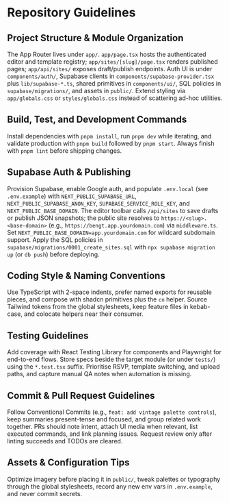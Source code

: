 # Repository Guidelines

## Project Structure & Module Organization
The App Router lives under `app/`. `app/page.tsx` hosts the authenticated editor and template registry; `app/sites/[slug]/page.tsx` renders published pages; `app/api/sites/` exposes draft/publish endpoints. Auth UI is under `components/auth/`, Supabase clients in `components/supabase-provider.tsx` plus `lib/supabase-*.ts`, shared primitives in `components/ui/`, SQL policies in `supabase/migrations/`, and assets in `public/`. Extend styling via `app/globals.css` or `styles/globals.css` instead of scattering ad-hoc utilities.

## Build, Test, and Development Commands
Install dependencies with `pnpm install`, run `pnpm dev` while iterating, and validate production with `pnpm build` followed by `pnpm start`. Always finish with `pnpm lint` before shipping changes.

## Supabase Auth & Publishing
Provision Supabase, enable Google auth, and populate `.env.local` (see `.env.example`) with `NEXT_PUBLIC_SUPABASE_URL`, `NEXT_PUBLIC_SUPABASE_ANON_KEY`, `SUPABASE_SERVICE_ROLE_KEY`, and `NEXT_PUBLIC_BASE_DOMAIN`. The editor toolbar calls `/api/sites` to save drafts or publish JSON snapshots; the public site resolves to `https://<slug>.<base-domain>` (e.g., `https://bengt.app.yourdomain.com`) via `middleware.ts`. Set `NEXT_PUBLIC_BASE_DOMAIN=app.yourdomain.com` for wildcard subdomain support. Apply the SQL policies in `supabase/migrations/0001_create_sites.sql` with `npx supabase migration up` (or `db push`) before deploying.

## Coding Style & Naming Conventions
Use TypeScript with 2-space indents, prefer named exports for reusable pieces, and compose with shadcn primitives plus the `cn` helper. Source Tailwind tokens from the global stylesheets, keep feature files in kebab-case, and colocate helpers near their consumer.

## Testing Guidelines
Add coverage with React Testing Library for components and Playwright for end-to-end flows. Store specs beside the target module (or under `tests/`) using the `*.test.tsx` suffix. Prioritise RSVP, template switching, and upload paths, and capture manual QA notes when automation is missing.

## Commit & Pull Request Guidelines
Follow Conventional Commits (e.g., `feat: add vintage palette controls`), keep summaries present-tense and focused, and group related work together. PRs should note intent, attach UI media when relevant, list executed commands, and link planning issues. Request review only after linting succeeds and TODOs are cleared.

## Assets & Configuration Tips
Optimize imagery before placing it in `public/`, tweak palettes or typography through the global stylesheets, record any new env vars in `.env.example`, and never commit secrets.
